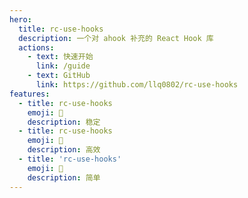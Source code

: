 ```yaml
---
hero:
  title: rc-use-hooks
  description: 一个对 ahook 补充的 React Hook 库
  actions:
    - text: 快速开始
      link: /guide
    - text: GitHub
      link: https://github.com/llq0802/rc-use-hooks
features:
  - title: rc-use-hooks
    emoji: 💎
    description: 稳定
  - title: rc-use-hooks
    emoji: 🌈
    description: 高效
  - title: 'rc-use-hooks'
    emoji: 🚀
    description: 简单
---
```

